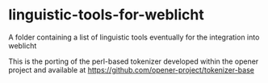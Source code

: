 # linguistic-tools-for-weblicht
A folder containing a list of linguistic tools eventually for the integration into weblicht 

This is the porting of the perl-based tokenizer developed within the opener project and available at https://github.com/opener-project/tokenizer-base


